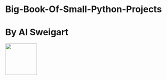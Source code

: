 # Big-Book-Of-Small-Python-Projects
# By Al Sweigart

<img src="https://user-images.githubusercontent.com/104662445/166401845-4d52c243-3a24-4744-aefc-e4525f4957b9.jpg" width=100>
